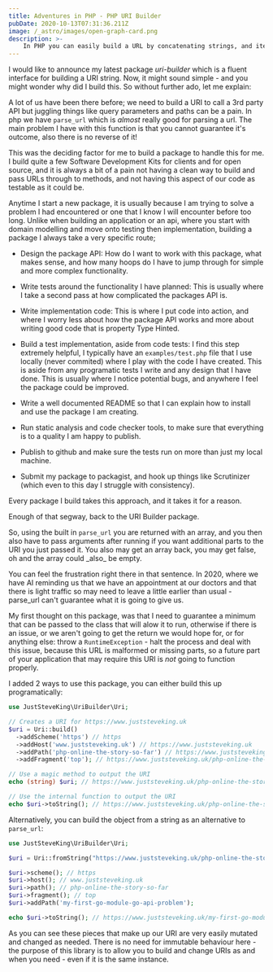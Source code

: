 ```yaml
---
title: Adventures in PHP - PHP URI Builder
pubDate: 2020-10-13T07:31:36.211Z
image: /_astro/images/open-graph-card.png
description: >-
    In PHP you can easily build a URL by concatenating strings, and iterate that process nicely. However, I hate this approach. It doesn't feel true to OOP, and it definitely isn't testable
---
```


I would like to announce my latest package *uri-builder* which is a fluent
interface for building a URI string. Now, it might sound simple - and you
might wonder why did I build this. So without further ado, let me explain:


A lot of us have been there before; we need to build a URI to call a 3rd party API but juggling things like query parameters and paths can be a pain. In php we have `parse_url` which is *almost* really good for parsing a url. The main problem I have with this function is that you cannot guarantee it's outcome, also there is no reverse of it!


This was the deciding factor for me to build a package to handle this for me. I build quite a few Software Development Kits for clients and for open source, and it is always a bit of a pain not having a clean way to build and pass URLs through to methods, and not having this aspect of our code as testable as it could be.


Anytime I start a new package, it is usually because I am trying to solve a problem I had encountered or one that I know I will encounter before too long. Unlike when building an application or an api, where you start with domain modelling and move onto testing then implementation, building a package I always take a very specific route;


* Design the package API: How do I want to work with this package, what makes sense, and how many hoops do I have to jump through for simple and more complex functionality.

* Write tests around the functionality I have planned: This is usually where I take a second pass at how complicated the packages API is.

* Write implementation code: This is where I put code into action, and where I worry less about how the package API works and more about writing good code that is property Type Hinted.

* Build a test implementation, aside from code tests: I find this step extremely helpful, I typically have an `examples/test.php` file that I use locally (never commited) where I play with the code I have created. This is aside from any programatic tests I write and any design that I have done. This is usually where I notice potential bugs, and anywhere I feel the package could be improved.

* Write a well documented README so that I can explain how to install and use the package I am creating.

* Run static analysis and code checker tools, to make sure that everything is to a quality I am happy to publish.

* Publish to github and make sure the tests run on more than just my local machine.

* Submit my package to packagist, and hook up things like Scrutinizer (which even to this day I struggle with consistency).


Every package I build takes this approach, and it takes it for a reason.


Enough of that segway, back to the URI Builder package.


So, using the built in `parse_url` you are returned with an array, and you then also have to pass arguments after running if you want additional parts to the URI you just passed it. You also may get an array back, you may get false, oh and the array could \_also\_ be empty.


You can feel the frustration right there in that sentence. In 2020, where we have AI reminding us that we have an appointment at our doctors and that there is light traffic so may need to leave a little earlier than usual - parse_url can't guarantee what it is going to give us.


My first thought on this package, was that I need to guarantee a minimum that can be passed to the class that will alow it to run, otherwise if there is an issue, or we aren't going to get the return we would hope for, or for anything else: throw a `RuntimeException` - halt the process and deal with this issue, because this URL is malformed or missing parts, so a future part of your application that may require this URI is *not* going to function properly.


I added 2 ways to use this package, you can either build this up programatically:


```php
use JustSteveKing\UriBuilder\Uri;

// Creates a URI for https://www.juststeveking.uk
$uri = Uri::build()
  ->addScheme('https') // https
  ->addHost('www.juststeveking.uk') // https://www.juststeveking.uk
  ->addPath('php-online-the-story-so-far') // https://www.juststeveking.uk/php-online-the-story-so-far
  ->addFragment('top'); // https://www.juststeveking.uk/php-online-the-story-so-far#top

// Use a magic method to output the URI
echo (string) $uri; // https://www.juststeveking.uk/php-online-the-story-so-far#top

// Use the internal function to output the URI
echo $uri->toString(); // https://www.juststeveking.uk/php-online-the-story-so-far#top
```


Alternatively, you can build the object from a string as an alternative to `parse_url`:


```php
use JustSteveKing\UriBuilder\Uri;

$uri = Uri::fromString("https://www.juststeveking.uk/php-online-the-story-so-far#top");

$uri->scheme(); // https
$uri->host(); // www.juststeveking.uk
$uri->path(); // php-online-the-story-so-far
$uri->fragment(); // top
$uri->addPath('my-first-go-module-go-api-problem');

echo $uri->toString(); // https://www.juststeveking.uk/my-first-go-module-go-api-problem#top
```

As you can see these pieces that make up our URI are very easily mutated and changed as needed. There is no need for immutable behaviour here - the purpose of this library is to allow you to build and change URIs as and when you need - even if it is the same instance.